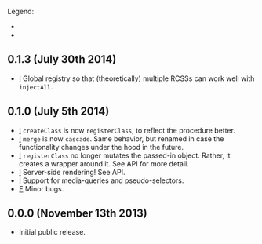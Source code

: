 Legend:
  - [I]: improvement
  - [F]: fix

## 0.1.3 (July 30th 2014)
- [I] Global registry so that (theoretically) multiple RCSSs can work well with `injectAll`.

## 0.1.0 (July 5th 2014)
- [I] `createClass` is now `registerClass`, to reflect the procedure better.
- [I] `merge` is now `cascade`. Same behavior, but renamed in case the functionality changes under the hood in the future.
- [I] `registerClass` no longer mutates the passed-in object. Rather, it creates a wrapper around it. See API for more detail.
- [I] Server-side rendering! See API.
- [I] Support for media-queries and pseudo-selectors.
- [F] Minor bugs.

## 0.0.0 (November 13th 2013)
- Initial public release.
